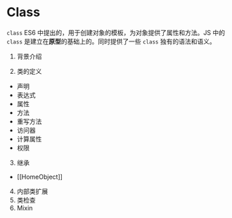 # Class

`class` ES6 中提出的，用于创建对象的模板，为对象提供了属性和方法。JS 中的 `class` 是建立在**原型**的基础上的。同时提供了一些 `class` 独有的语法和语义。

1. 背景介绍

2. 类的定义

- 声明
- 表达式
- 属性
- 方法
- 重写方法
- 访问器
- 计算属性
- 权限

3. 继承

- [[HomeObject]]

4. 内部类扩展
5. 类检查
6. Mixin
